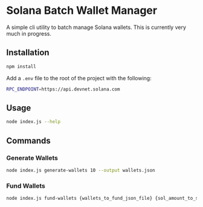 # Solana Batch Wallet Manager

A simple cli utility to batch manage Solana wallets. This is currently very much in progress.

## Installation

```bash
npm install
```

Add a `.env` file to the root of the project with the following:

```bash
RPC_ENDPOINT=https://api.devnet.solana.com
```

## Usage

```bash
node index.js --help
```

## Commands

### Generate Wallets

```bash
node index.js generate-wallets 10 --output wallets.json
```

### Fund Wallets

```bash
node index.js fund-wallets {wallets_to_fund_json_file} {sol_amount_to_send} {sender_private_key}
```
